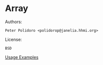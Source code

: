 Array
=====

Authors:

    Peter Polidoro <polidorop@janelia.hhmi.org>

License:

    BSD


[Usage Examples](./examples)

